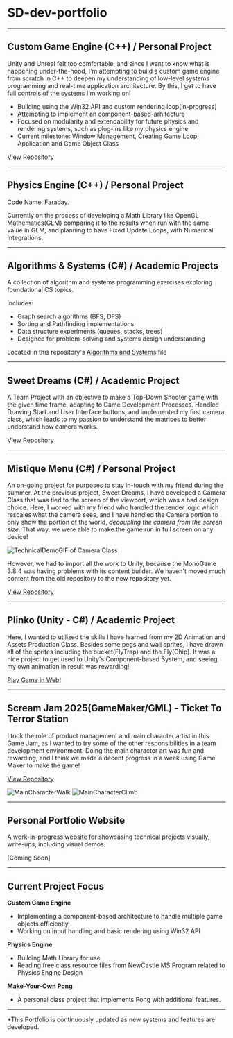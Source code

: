 # SD-dev-portfolio
---

## Custom Game Engine (C++) / Personal Project
Unity and Unreal felt too comfortable, and since I want to know what is happening under-the-hood, I'm attempting to build a custom game engine from scratch in C++ to deepen my understanding of low-level systems programming and real-time application architecture. By this, I get to have full controls of the systems I'm working on!

- Building using the Win32 API and custom rendering loop(in-progress)
- Attempting to implement an component-based-arhitecture
- Focused on modularity and extendability for future physics and rendering systems, such as plug-ins like my physics engine
- Current milestone: Window Management, Creating Game Loop, Application and Game Object Class

[View Repository](https://github.com/SD0249/Demon-Engine)

---

## Physics Engine (C++) / Personal Project
Code Name: Faraday. 

Currently on the process of developing a Math Library like OpenGL Mathematics(GLM) comparing it to the results when run with the same value in GLM, and planning to have Fixed Update Loops, with Numerical Integrations. 

---

## Algorithms & Systems (C#) / Academic Projects
A collection of algorithm and systems programming exercises exploring foundational CS topics.

Includes:
- Graph search algorithms (BFS, DFS)
- Sorting and Pathfinding implementations
- Data structure experiments (queues, stacks, trees)
- Designed for problem-solving and systems design understanding

Located in this repository's [Algorithms and Systems](AlgorithmsAndSystems) file

---

## Sweet Dreams (C#) / Academic Project
A Team Project with an objective to make a Top-Down Shooter game with the given time frame, adapting to Game Development Processes. Handled Drawing Start and User Interface buttons, and implemented my first camera class, which leads to my passion to understand the matrices to better understand how camera works.

[View Repository](https://github.com/SD0249/Sweet-Dreams_SugarRush)

---

## Mistique Menu (C#) / Personal Project
An on-going project for purposes to stay in-touch with my friend during the summer. At the previous project, Sweet Dreams, I have developed a Camera Class that was tied to the screen of the viewport, which was a bad design choice. Here, I worked with my friend who handled the render logic which rescales what the camera sees, and I have handled the Camera portion to only show the portion of the world, *decoupling the camera from the screen size*. That way, we were able to make the game run in full screen on any device!

![TechnicalDemoGIF of Camera Class](src/ScrollZoomCamera.gif)

However, we had to import all the work to Unity, because the MonoGame 3.8.4 was having problems with its content builder. We haven't moved much content from the old repository to the new repository yet.

[View Repository](https://github.com/SD0249/MysticMenu)

---

## Plinko (Unity - C#) / Academic Project
Here, I wanted to utilized the skills I have learned from my 2D Animation and Assets Production Class. Besides some pegs and wall sprites, I have drawn all of the sprites including the bucket(FlyTrap) and the Fly(Chip). It was a nice project to get used to Unity's Component-based System, and seeing my own animation in result was rewarding!

[Play Game in Web!](https://igme-202-2251.github.io/202-work-SD0249/Project_01/)

---

## Scream Jam 2025(GameMaker/GML) - Ticket To Terror Station
I took the role of product management and main character artist in this Game Jam, as I wanted to try some of the other responsibilities in a team development environment. Doing the main character art was fun and rewarding, and I think we made a decent progress in a week using Game Maker to make the game!

[View Repository](https://github.com/SD0249/Ticket-To-Terror-Station/tree/New-Branch)

![MainCharacterWalk]()
![MainCharacterClimb]()

---

## Personal Portfolio Website
A work-in-progress website for showcasing technical projects visually, write-ups, including visual demos.

[Coming Soon]

---

## Current Project Focus

**Custom Game Engine**
- Implementing a component-based architecture to handle multiple game objects efficiently
- Working on input handling and basic rendering using Win32 API

**Physics Engine**
- Building Math Library for use
- Reading free class resource files from NewCastle MS Program related to Physics Engine Design

**Make-Your-Own Pong**
- A personal class project that implements Pong with additional features.

---

*This Portfolio is continuously updated as new systems and features are developed.

